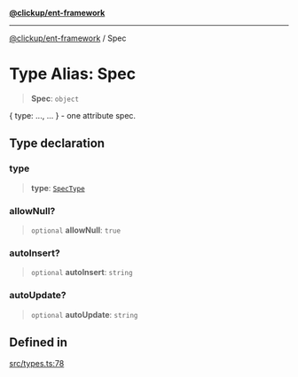 [**@clickup/ent-framework**](../README.md)

***

[@clickup/ent-framework](../globals.md) / Spec

# Type Alias: Spec

> **Spec**: `object`

{ type: ..., ... } - one attribute spec.

## Type declaration

### type

> **type**: [`SpecType`](SpecType.md)

### allowNull?

> `optional` **allowNull**: `true`

### autoInsert?

> `optional` **autoInsert**: `string`

### autoUpdate?

> `optional` **autoUpdate**: `string`

## Defined in

[src/types.ts:78](https://github.com/clickup/ent-framework/blob/master/src/types.ts#L78)
